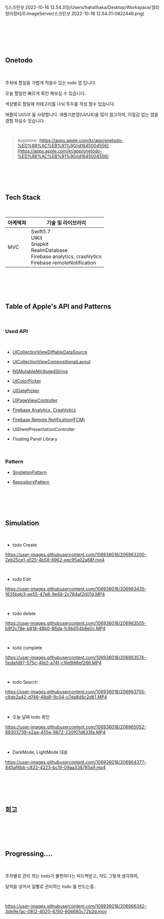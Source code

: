![스크린샷 2022-10-16 12.54.31](/Users/haha1haka/Desktop/Workspace/정리정리정리/0.imageServer/스크린샷 2022-10-16 12.54.31-0822446.png)





<br/><br/><br/><br/><br/>



## Onetodo

<br/>

주차에 할일을 가볍게 적을수 있는 todo 앱 입니다.

오늘 할일만 빠르게 확인 해보실 수 있습니다.

색상별로 할일에 카테고리를 나눠 투두를 작성 할수 있습니다.

애플의 UI/UX 를 사랑합니다. 애플기본앱(UI/UX)을 많이 참고하여, 이질감 없는 앱을 경험 하실수 있습니다.

<br/>

> Appstore: [https://apps.apple.com/kr/app/onetodo-%ED%88%AC%EB%91%90/id1645004556](https://apps.apple.com/kr/app/onetodo-%ED%88%AC%EB%91%90/id1645004556)



<br/><br/><br/><br/>



## Tech Stack



<br/>

| 아케텍쳐 | 기술 및 라이브러리                                           |
| -------- | ------------------------------------------------------------ |
| MVC      | Swift5.7<br />UIKit<br />Snapkit<br />RealmDatabase<br />Firebase analytics, crashlytics<br />Firebase remoteNotification |

<br/><br/><br/><br/>



## Table of Apple's API and  Patterns

<br/>

### Used API

<br/>

* [UICollectionViewDiffableDataSource](https://github.com/haha1haka/iOS-Topics/issues/3)

* [UICollectionViewCompositionalLayout](https://github.com/haha1haka/iOS-Topics/issues/1)

* [NSMutableAttributedString](https://github.com/haha1haka/iOS-Topics/issues/22)

* [UIColorPicker](https://github.com/haha1haka/iOS-Topics/issues/25)

* [UIDatePicker](https://github.com/haha1haka/iOS-Topics/issues/24)

* [UIPageViewController](https://github.com/haha1haka/iOS-Topics/issues/23)
* [Firebase Analytics, Crashlytics](https://github.com/haha1haka/iOS-Topics/issues/15)
* [Firebase Remote Notification(FCM)](https://github.com/haha1haka/iOS-Topics/issues/31)

* UISheetPresentationController

* Floating Panel Library

<br/>

### Pattern

* [SingletonPattern](https://github.com/haha1haka/iOS-Topics/issues/30)

* [RepositoryPattern](https://github.com/haha1haka/iOS-Topics/issues/20)





<br/><br/><br/><br/>

## Simulation

<br/>





* todo Create

https://user-images.githubusercontent.com/106936018/206963200-2eb25ce1-d125-4b58-8962-eec95a02a68f.mp4



<br/>

* todo Edit

https://user-images.githubusercontent.com/106936018/206963435-1635beb3-ee55-47a8-9e68-2c784af2d01d.MP4

<br/>



* todo delete

https://user-images.githubusercontent.com/106936018/206963505-b9f2c78e-b818-48b0-86da-fc9b054b8e0c.MP4

<br/>



* todo complete

https://user-images.githubusercontent.com/106936018/206963574-5edafd97-575c-4fe2-a74f-c16d988ef266.MP4



<br/>

* todo Search

https://user-images.githubusercontent.com/106936018/206963755-c6de2a42-d746-48d8-9c04-c7da8d6c2d61.MP4



<br/>

* 오늘 날짜 todo  확인 

https://user-images.githubusercontent.com/106936018/206965052-88303739-e2aa-455e-9872-230f07d833fa.MP4

<br/>



* DarkMode, LightMode 대응

https://user-images.githubusercontent.com/106936018/206964377-845af6bb-c822-4223-bc19-09aa338785a9.mp4



<br/><br/><br/><br/>

## 회고





<br/><br/><br/><br/>

## Progressing....

<br/>

주차별로 관리 하는 todo가 불편하다는 피드백받고, 저도 그렇게 생각하여,

달력을 넣어서 일별로 관리하는 todo 를 만드는중..



<br/>

https://user-images.githubusercontent.com/106936018/206966342-3de9e7ac-0812-4020-8760-606680c72b2d.mov






































